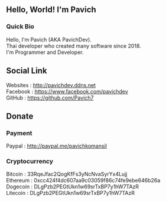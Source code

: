## Hello, World! I'm Pavich
### Quick Bio
Hello, I'm Pavich (AKA PavichDev).\
Thai developer who created many software since 2018.\
I'm Programmer and Developer.
## Social Link
Websites : http://pavichdev.ddns.net \
Facebook : https://www.facebook.com/pavichdev \
GitHub : https://github.com/Pavich7
## Donate
### Payment
Paypal : http://paypal.me/pavichkomansil
### Cryptocurrency
Bitcoin : 33RqeJfac2QogKfFs3yNcNvaSyrYx4Lujj\
Ethereum : 0xcc424f4dc607aa9c03059f86c74fe9ebe646b26a\
Dogecoin : DLgPzb2PEGtUkn1w69srTxBP7y1hW7TAzR\
Litecoin : DLgPzb2PEGtUkn1w69srTxBP7y1hW7TAzR
